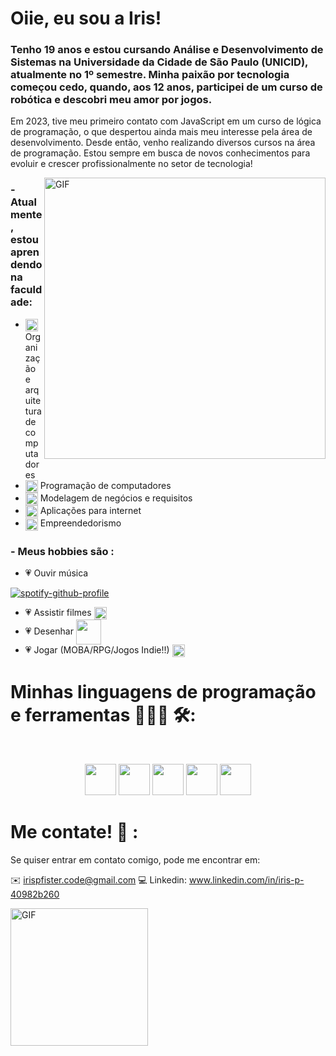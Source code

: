 # Oiie, eu sou a Iris!
### Tenho 19 anos e estou cursando Análise e Desenvolvimento de Sistemas na Universidade da Cidade de São Paulo (UNICID), atualmente no 1º semestre. Minha paixão por tecnologia começou cedo, quando, aos 12 anos, participei de um curso de robótica e descobri meu amor por jogos. 

Em 2023, tive meu primeiro contato com JavaScript em um curso de lógica de programação, o que despertou ainda mais meu interesse pela área de desenvolvimento. Desde então, venho realizando diversos cursos na área de programação. Estou sempre em busca de novos conhecimentos para evoluir e crescer profissionalmente no setor de tecnologia!


<img hight="400" width="450" alt="GIF" align="right" src="https://media.giphy.com/media/v1.Y2lkPTc5MGI3NjExdDE4cDBpaGN1NnV6dTBvODZmdmc3aHIxZnZmcjE1MXBhcG9oY2o2aCZlcD12MV9zdGlja2Vyc19zZWFyY2gmY3Q9cw/Evdiauh9dyHxEcWiI1/giphy.gif">

### - Atualmente, estou aprendendo na faculdade:
- <img hight="10" width="20" align="center" src="https://media.giphy.com/media/UhODKA04OkFYZTwich/giphy.gif?cid=ecf05e47m39bppj3avmbf982g0hvv0owserd30gummp32ojw&ep=v1_stickers_search&rid=giphy.gif&ct=s"> Organização e arquitetura de computadores
- <img hight="10" width="20" align="center" src="https://media.giphy.com/media/UhODKA04OkFYZTwich/giphy.gif?cid=ecf05e47m39bppj3avmbf982g0hvv0owserd30gummp32ojw&ep=v1_stickers_search&rid=giphy.gif&ct=s"> Programação de computadores
- <img hight="10" width="20" align="center" src="https://media.giphy.com/media/UhODKA04OkFYZTwich/giphy.gif?cid=ecf05e47m39bppj3avmbf982g0hvv0owserd30gummp32ojw&ep=v1_stickers_search&rid=giphy.gif&ct=s"> Modelagem de negócios e requisitos
- <img hight="10" width="20" align="center" src="https://media.giphy.com/media/UhODKA04OkFYZTwich/giphy.gif?cid=ecf05e47m39bppj3avmbf982g0hvv0owserd30gummp32ojw&ep=v1_stickers_search&rid=giphy.gif&ct=s"> Aplicações para internet
- <img hight="10" width="20" align="center" src="https://media.giphy.com/media/UhODKA04OkFYZTwich/giphy.gif?cid=ecf05e47m39bppj3avmbf982g0hvv0owserd30gummp32ojw&ep=v1_stickers_search&rid=giphy.gif&ct=s"> Empreendedorismo

### - Meus hobbies são : 
- 💗 Ouvir música

[![spotify-github-profile](https://spotify-github-profile.kittinanx.com/api/view?uid=225aocm5uin6oztatlyqmvtuq&cover_image=true&theme=novatorem&show_offline=false&background_color=121212&interchange=true&bar_color=53b14f&bar_color_cover=false)](https://spotify-github-profile.kittinanx.com/api/view?uid=225aocm5uin6oztatlyqmvtuq&redirect=true)
- 💗 Assistir filmes <img hight="10" width="20" align="center" src="https://media.giphy.com/media/v1.Y2lkPTc5MGI3NjExazF1c2syb2JveXAwMXR3ZWMxNmFkc2FpNTJud2tnM2o3MGxrODBlMSZlcD12MV9zdGlja2Vyc19zZWFyY2gmY3Q9cw/LXCUixDV3o95m/giphy.gif">
- 💗 Desenhar <img hight="30" width="40" align="center" src="https://media.tenor.com/dh1W3uHt_zsAAAAi/emoji-smiley.gif">
- 💗 Jogar (MOBA/RPG/Jogos Indie!!) <img hight="10" width="20" align="center" src="https://media.giphy.com/media/v1.Y2lkPTc5MGI3NjExcW14M3k5eHFtMGNodGxlYWM1ZTdjMXhxcG85Y2xqaWc4cmtzbG5iNCZlcD12MV9zdGlja2Vyc19zZWFyY2gmY3Q9cw/vSdjNjzOPW2wOEUYN4/giphy.gif">


# Minhas linguagens de programação e ferramentas 👩🏻‍💻 🛠:

</br>
<p align="center">


<img src="https://cdn.jsdelivr.net/gh/devicons/devicon/icons/python/python-original.svg" width="50" height="50"/>
<img src="https://cdn.jsdelivr.net/gh/devicons/devicon/icons/javascript/javascript-original.svg" width="50" height="50"/>
<img src="https://cdn.jsdelivr.net/gh/devicons/devicon/icons/html5/html5-original.svg" width="50" height="50"/>
<img src="https://cdn.jsdelivr.net/gh/devicons/devicon/icons/css3/css3-original.svg" width="50" height="50"/>
<img src="https://cdn.jsdelivr.net/gh/devicons/devicon/icons/figma/figma-original.svg" width="50" height="50"/>

</br>

# Me contate! 📩 :

Se quiser entrar em contato comigo, pode me encontrar em:

✉️ irispfister.code@gmail.com
💻 Linkedin: www.linkedin.com/in/iris-p-40982b260


<img hight="150" width="220" alt="GIF" align="left" src="https://media.giphy.com/media/v1.Y2lkPTc5MGI3NjExZ2djb29pZTd4cXJ1ODI4czJnZGdmeDl1b2Rzc2l4b290OTN3ejdpMSZlcD12MV9zdGlja2Vyc19zZWFyY2gmY3Q9cw/drqmAm0kLnqPVzFB2p/giphy.gif">
